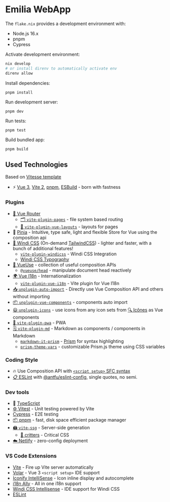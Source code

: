 # Emilia WebApp

The `flake.nix` provides a development environment with:

* Node.js 16.x
* pnpm
* Cypress

Activate development environment:

```sh
nix develop
# or install direnv to automatically activate env
direnv allow
```

Install dependencies:

```
pnpm install
```

Run development server:

```
pnpm dev
```

Run tests:

```
pnpm test
```

Build bundled app:

```
pnpm build
```
## Used Technologies

Based on [Vitesse template](https://github.com/antfu/vitesse)

- ⚡️ [Vue 3](https://github.com/vuejs/vue-next), [Vite 2](https://github.com/vitejs/vite), [pnpm](https://pnpm.js.org/), [ESBuild](https://github.com/evanw/esbuild) - born with fastness

### Plugins

- [🧭 Vue Router](https://github.com/vuejs/vue-router)
  - [🗂 `vite-plugin-pages`](https://github.com/hannoeru/vite-plugin-pages) - file system based routing
  - [📑 `vite-plugin-vue-layouts`](https://github.com/JohnCampionJr/vite-plugin-vue-layouts) - layouts for pages
- 🍍 [Pinia](https://pinia.esm.dev) - Intuitive, type safe, light and flexible Store for Vue using the composition api
- [🎨 Windi CSS](https://github.com/windicss/windicss) (On-demand [TailwindCSS](https://tailwindcss.com/)) - lighter and faster, with a bunch of additional features!
  - [`vite-plugin-windicss`](https://github.com/antfu/vite-plugin-windicss) - Windi CSS Integration
  - [Windi CSS Typography](https://windicss.org/plugins/official/typography.html)
- [🧩 VueUse](https://github.com/antfu/vueuse) - collection of useful composition APIs
  - [`@vueuse/head`](https://github.com/vueuse/head) - manipulate document head reactively
- [🌍 Vue I18n](https://github.com/intlify/vue-i18n-next) - Internationalization
  - [`vite-plugin-vue-i18n`](https://github.com/intlify/vite-plugin-vue-i18n) - Vite plugin for Vue I18n
- [📥 `unplugin-auto-import`](https://github.com/antfu/unplugin-auto-import) - Directly use Vue Composition API and others without importing
- [📦 `unplugin-vue-components`](https://github.com/antfu/unplugin-vue-components) - components auto import
- [😃 `unplugin-icons`](https://github.com/antfu/unplugin-icons) - use icons from any icon sets from [🔍 Icônes](https://icones.netlify.app/) as Vue components
- [📱 `vite-plugin-pwa`](https://github.com/antfu/vite-plugin-pwa) - PWA
- [🗒 `vite-plugin-md`](https://github.com/antfu/vite-plugin-md) - Markdown as components / components in Markdown
  - [`markdown-it-prism`](https://github.com/jGleitz/markdown-it-prism) - [Prism](https://prismjs.com/) for syntax highlighting
  - [`prism-theme-vars`](https://github.com/antfu/prism-theme-vars) - customizable Prism.js theme using CSS variables

### Coding Style

- 🔥 Use Composition API with [`<script setup>` SFC syntax](https://github.com/vuejs/rfcs/pull/227)
- [📋 ESLint](https://eslint.org/) with [@antfu/eslint-config](https://github.com/antfu/eslint-config), single quotes, no semi.

### Dev tools

- 🦾 [TypeScript](https://www.typescriptlang.org/)
- [⚙️ Vitest](https://github.com/vitest-dev/vitest) - Unit testing powered by Vite
- [Cypress](https://cypress.io/) - E2E testing
- [📦 pnpm](https://pnpm.js.org/) - fast, disk space efficient package manager
- [🖨 `vite-ssg`](https://github.com/antfu/vite-ssg) - Server-side generation
  - [🦔 critters](https://github.com/GoogleChromeLabs/critters) - Critical CSS
- [☁️ Netlify](https://www.netlify.com/) - zero-config deployment

### VS Code Extensions

  - [Vite](https://marketplace.visualstudio.com/items?itemName=antfu.vite) - Fire up Vite server automatically
  - [Volar](https://marketplace.visualstudio.com/items?itemName=johnsoncodehk.volar) - Vue 3 `<script setup>` IDE support
  - [Iconify IntelliSense](https://marketplace.visualstudio.com/items?itemName=antfu.iconify) - Icon inline display and autocomplete
  - [i18n Ally](https://marketplace.visualstudio.com/items?itemName=lokalise.i18n-ally) - All in one i18n support
  - [Windi CSS Intellisense](https://marketplace.visualstudio.com/items?itemName=voorjaar.windicss-intellisense) - IDE support for Windi CSS
  - [ESLint](https://marketplace.visualstudio.com/items?itemName=dbaeumer.vscode-eslint)
